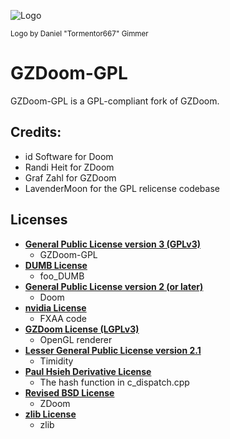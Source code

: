 ![Logo](https://github.com/nashmuhandes/GZDoom-GPL/blob/master/docs/GZDoom-GPL%20Logo.png)

<sup>Logo by Daniel "Tormentor667" Gimmer</sup>

# GZDoom-GPL
GZDoom-GPL is a GPL-compliant fork of GZDoom.

## Credits:
* id Software for Doom
* Randi Heit for ZDoom
* Graf Zahl for GZDoom
* LavenderMoon for the GPL relicense codebase

Licenses
--------

* **[General Public License version 3 (GPLv3)](https://www.gnu.org/licenses/gpl-3.0.en.html "GNU General Public License v3.0 - GNU Project - Free Software Foundation")**
  * GZDoom-GPL
* **[DUMB License](http://dumb.sourceforge.net/index.php?page=licences "DUMB - Dynamic Universal Music Bibliotheque")**
  * foo_DUMB
* **[General Public License version 2 (or later)](https://www.gnu.org/licenses/old-licenses/gpl-2.0.html "GNU General Public License v2.0 - GNU Project - Free Software Foundation")**
  * Doom
* **[nvidia License](https://github.com/nashmuhandes/GZDoom-GPL/blob/master/docs/licenses/fxaa.txt "nvidia License")**
  * FXAA code
* **[GZDoom License (LGPLv3)](https://github.com/nashmuhandes/GZDoom-GPL/blob/master/docs/GZDoom%20License.md "GZDoom License")**
  * OpenGL renderer
* **[Lesser General Public License version 2.1](https://www.gnu.org/licenses/old-licenses/lgpl-2.1.html "GNU Lesser General Public License v2.1 - GNU Project - Free Software Foundation")**
  * Timidity
* **[Paul Hsieh Derivative License](http://www.azillionmonkeys.com/qed/weblicense.html "Paul Hsieh's web licences")**
  * The hash function in c_dispatch.cpp
* **[Revised BSD License](http://opensource.org/licenses/BSD-3-Clause "The BSD 3-Clause License | Open Source Initiative")**
  * ZDoom
* **[zlib License](http://www.zlib.net/zlib_license.html "zlib License")**
  * zlib
